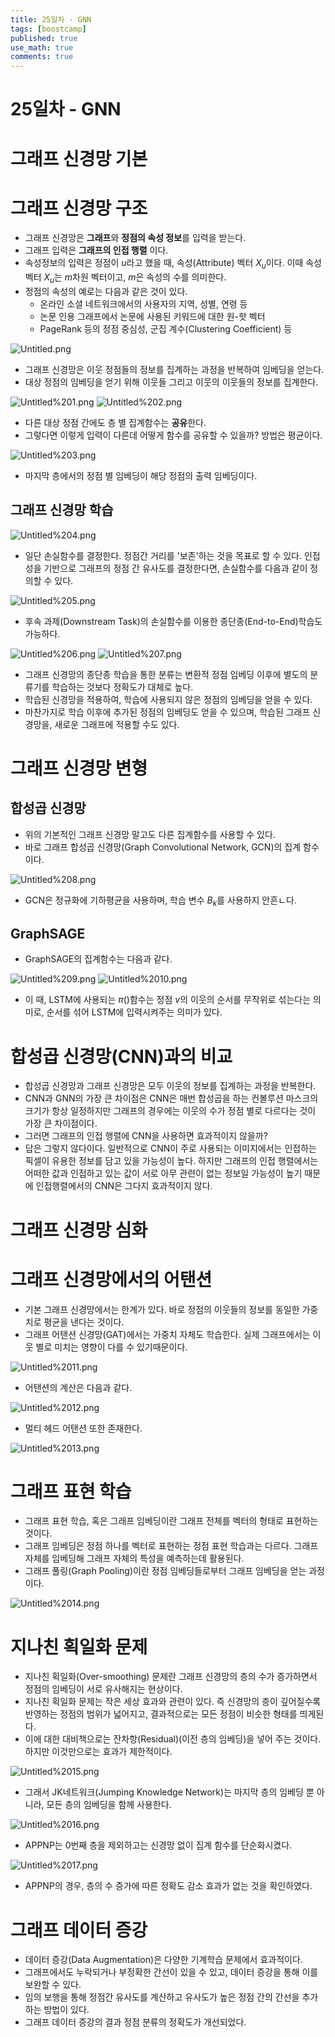 ```yaml
---
title: 25일차 - GNN
tags: [boostcamp]
published: true
use_math: true
comments: true
---
```


# 25일차 - GNN

# 그래프 신경망 기본

# 그래프 신경망 구조

- 그래프 신경망은 **그래프**와 **정점의 속성 정보**를 입력을 받는다.
- 그래프 입력은 **그래프의 인접 행렬** 이다.
- 속성정보의 입력은 정점이 $u$라고 했을 때, 속성(Attribute) 벡터 $X_u$이다. 이때 속성 벡터 $X_u$는 $m$차원 벡터이고, $m$은 속성의 수를 의미한다.
- 정점의 속성의 예로는 다음과 같은 것이 있다.
    - 온라인 소셜 네트워크에서의 사용자의 지역, 성별, 연령 등
    - 논문 인용 그래프에서 논문에 사용된 키워드에 대한 원-핫 벡터
    - PageRank 등의 정점 중심성, 군집 계수(Clustering Coefficient) 등

![Untitled.png](/images/2021-03-04/039/Untitled.png)
- 그래프 신경망은 이웃 정점들의 정보를 집계하는 과정을 반복하여 임베딩을 얻는다.
- 대상 정점의 임베딩을 얻기 위해 이웃들 그리고 이웃의 이웃들의 정보를 집계한다.

![Untitled%201.png](/images/2021-03-04/039/Untitled%201.png)
![Untitled%202.png](/images/2021-03-04/039/Untitled%202.png)
- 다른 대상 정점 간에도 층 별 집계함수는 **공유**한다.
- 그렇다면 이렇게 입력이 다른데 어떻게 함수를 공유할 수 있을까? 방법은 평균이다.

![Untitled%203.png](/images/2021-03-04/039/Untitled%203.png)
- 마지막 층에서의 정점 별 임베딩이 해당 정점의 출력 임베딩이다.

## 그래프 신경망 학습

![Untitled%204.png](/images/2021-03-04/039/Untitled%204.png)
- 일단 손실함수를 결정한다. 정점간 거리를 '보존'하는 것을 목표로 할 수 있다. 인접성을 기반으로 그래프의 정점 간 유사도를 결정한다면, 손실함수를 다음과 같이 정의할 수 있다.

![Untitled%205.png](/images/2021-03-04/039/Untitled%205.png)
- 후속 과제(Downstream Task)의 손실함수를 이용한 종단종(End-to-End)학습도 가능하다.

![Untitled%206.png](/images/2021-03-04/039/Untitled%206.png)
![Untitled%207.png](/images/2021-03-04/039/Untitled%207.png)
- 그래프 신경망의 종단종 학습을 통한 분류는 변환적 정점 임베딩 이후에 별도의 분류기를 학습하는 것보다 정확도가 대체로 높다.
- 학습된 신경망을 적용하여, 학습에 사용되지 않은 정점의 임베딩을 얻을 수 있다.
- 마찬가지로 학습 이후에 추가된 정점의 임베딩도 얻을 수 있으며, 학습된 그래프 신경망을, 새로운 그래프에 적용할 수도 있다.

# 그래프 신경망 변형

## 합성곱 신경망

- 위의 기본적인 그래프 신경망 말고도 다른 집계함수를 사용할 수 있다.
- 바로 그래프 합성곱 신경망(Graph Convolutional Network, GCN)의 집계 함수이다.

![Untitled%208.png](/images/2021-03-04/039/Untitled%208.png)
- GCN은 정규화에 기하평균을 사용하며, 학습 변수 $B_k$를 사용하지 안흔ㄴ다.

## GraphSAGE

- GraphSAGE의 집계함수는 다음과 같다.

![Untitled%209.png](/images/2021-03-04/039/Untitled%209.png)
![Untitled%2010.png](/images/2021-03-04/039/Untitled%2010.png)
- 이 때, LSTM에 사용되는 $\pi()$함수는 정점 $v$의 이웃의 순서를 무작위로 섞는다는 의미로, 순서를 섞어 LSTM에 입력시켜주는 의미가 있다.

# 합성곱 신경망(CNN)과의 비교

- 합성곱 신경망과 그래프 신경망은 모두 이웃의 정보를 집계하는 과정을 반복한다.
- CNN과 GNN의 가장 큰 차이점은 CNN은 매번 합성곱을 하는 컨볼루션 마스크의 크기가 항상 일정하지만 그래프의 경우에는 이웃의 수가 정점 별로 다르다는 것이 가장 큰 차이점이다.
- 그러면 그래프의 인접 행렬에 CNN을 사용하면 효과적이지 않을까?
- 답은 그렇지 않다이다. 일반적으로 CNN이 주로 사용되는 이미지에서는 인접하는 픽셀이 유용한 정보를 담고 있을 가능성이 높다. 하지만 그래프의 인접 행렬에서는 어떠한 값과 인접하고 있는 값이 서로 아무 관련이 없는 정보일 가능성이 높기 때문에 인접행렬에서의 CNN은 그다지 효과적이지 않다.

# 그래프 신경망 심화

# 그래프 신경망에서의 어탠션

- 기본 그래프 신경망에서는 한계가 있다. 바로 정점의 이웃들의 정보를 동일한 가중치로 평균을 낸다는 것이다.
- 그래프 어탠션 신경망(GAT)에서는 가중치 자체도 학습한다. 실제 그래프에서는 이웃 별로 미치는 영향이 다를 수 있기때문이다.

![Untitled%2011.png](/images/2021-03-04/039/Untitled%2011.png)
- 어탠션의 계산은 다음과 같다.

![Untitled%2012.png](/images/2021-03-04/039/Untitled%2012.png)
- 멀티 헤드 어탠션 또한 존재한다.

![Untitled%2013.png](/images/2021-03-04/039/Untitled%2013.png)
# 그래프 표현 학습

- 그래프 표현 학습, 혹은 그래프 임베딩이란 그래프 전체를 벡터의 형태로 표현하는 것이다.
- 그래프 임베딩은 정점 하나를 벡터로 표현하는 정점 표현 학습과는 다르다. 그래프 자체를 임베딩해 그래프 자체의 특성을 예측하는데 활용된다.
- 그래프 풀링(Graph Pooling)이란 정점 임베딩들로부터 그래프 임베딩을 얻는 과정이다.

![Untitled%2014.png](/images/2021-03-04/039/Untitled%2014.png)
# 지나친 획일화 문제

- 지나친 획일화(Over-smoothing) 문제란 그래프 신경망의 층의 수가 증가하면서 정점의 임베딩이 서로 유사해지는 현상이다.
- 지나친 획일화 문제는 작은 세상 효과와 관련이 있다. 즉 신경망의 층이 깊어질수록 반영하는 정점의 범위가 넓어지고, 결과적으로는 모든 정점이 비슷한 형태를 띄게된다.
- 이에 대한 대비책으로는 잔차항(Residual)(이전 층의 임베딩)을 넣어 주는 것이다. 하지만 이것만으로는 효과가 제한적이다.

![Untitled%2015.png](/images/2021-03-04/039/Untitled%2015.png)
- 그래서 JK네트워크(Jumping Knowledge Network)는 마지막 층의 임베딩 뿐 아니라, 모든 층의 임베딩을 함께 사용한다.

![Untitled%2016.png](/images/2021-03-04/039/Untitled%2016.png)
- APPNP는 0번째 층을 제외하고는 신경망 없이 집계 함수를 단순화시켰다.

![Untitled%2017.png](/images/2021-03-04/039/Untitled%2017.png)
- APPNP의 경우, 층의 수 증가에 따른 정확도 감소 효과가 없는 것을 확인하였다.

# 그래프 데이터 증강

- 데이터 증강(Data Augmentation)은 다양한 기계학습 문제에서 효과적이다.
- 그래프에서도 누락되거나 부정확한 간선이 있을 수 있고, 데이터 증강을 통해 이를 보완할 수 있다.
- 임의 보행을 통해 정점간 유사도를 계산하고 유사도가 높은 정점 간의 간선을 추가하는 방법이 있다.
- 그래프 데이터 증강의 결과 정점 분류의 정확도가 개선되었다.